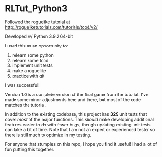 # RLTut_Python3

Followed the roguelike tutorial at http://rogueliketutorials.com/tutorials/tcod/v2/

Developed w/ Python 3.9.2 64-bit

I used this as an opportunity to:

1. relearn some python
2. relearn some tcod
3. implement unit tests
4. make a roguelike
5. practice with git

I was successful!

Version 1.0 is a complete version of the final game from the tutorial. I've made some minor adjustments here and there, but most of the code matches the tutorial.

In addition to the existing codebase, this project has **329** unit tests that cover _most_ of the major functions. This _should_ make developing additional features easier to do with fewer bugs, though updating existing unit tests can take a bit of time. Note that I am not an expert or experienced tester so there is still much to optimize in my testing.

For anyone that stumples on this repo, I hope you find it useful! I had a lot of fun putting this together.
